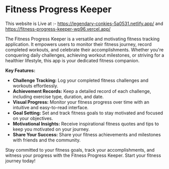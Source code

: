 # Fitness Progress Keeper

This website is Live at :- https://legendary-conkies-5a0531.netlify.app/ and https://fitness-progress-keeper-wp96.vercel.app/

The Fitness Progress Keeper is a versatile and motivating fitness tracking application. It empowers users to monitor their fitness journey, record completed workouts, and celebrate their accomplishments. Whether you're conquering daily challenges, achieving workout milestones, or striving for a healthier lifestyle, this app is your dedicated fitness companion.

**Key Features:**

- **Challenge Tracking:** Log your completed fitness challenges and workouts effortlessly.
- **Achievement Records:** Keep a detailed record of each challenge, including exercise type, duration, and date.
- **Visual Progress:** Monitor your fitness progress over time with an intuitive and easy-to-read interface.
- **Goal Setting:** Set and track fitness goals to stay motivated and focused on your objectives.
- **Motivational Insights:** Receive inspirational fitness quotes and tips to keep you motivated on your journey.
- **Share Your Success:** Share your fitness achievements and milestones with friends and the community.

Stay committed to your fitness goals, track your accomplishments, and witness your progress with the Fitness Progress Keeper. Start your fitness journey today!
